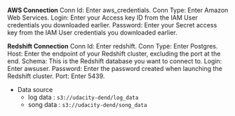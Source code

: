 **AWS Connection**
Conn Id: Enter aws_credentials.
Conn Type: Enter Amazon Web Services.
Login: Enter your Access key ID from the IAM User credentials you downloaded earlier.
Password: Enter your Secret access key from the IAM User credentials you downloaded earlier.

**Redshift Connection**
Conn Id: Enter redshift.
Conn Type: Enter Postgres.
Host: Enter the endpoint of your Redshift cluster, excluding the port at the end. 
Schema: This is the Redshift database you want to connect to.
Login: Enter awsuser.
Password: Enter the password created when launching the Redshift cluster.
Port: Enter 5439.


- Data source 
    - log data : `s3://udacity-dend/log_data`
    - song data : `s3://udacity-dend/song_data`